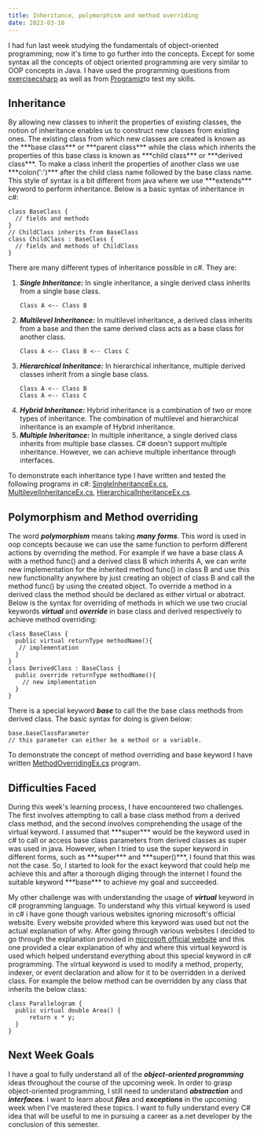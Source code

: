 ```yaml
---
title: Inheritance, polymorphism and method overriding
date: 2023-03-10
---
```


I had fun last week studying the fundamentals of object-oriented programming; now it's time to go further into the concepts. Except for some syntax all the concepts of object oriented programming are very similar to OOP concepts in Java. I have used the programming questions from <a href="https://www.exercisescsharp.com/oop/">exercisecsharp</a> as well as from <a href="https://www.programiz.com/csharp-programming/inheritance">Programiz</a>to test my skills.

<h2>Inheritance</h2>
By allowing new classes to inherit the properties of existing classes, the notion of inheritance enables us to construct new classes from existing ones. The existing class from which new classes are created is known as the ***base class*** or ***parent class*** while the class which inherits the properties of this base class is known as ***child class*** or ***derived class***.
To make a class inherit the properties of another class we use ***colon(':')***  after the child class name followed by the base class name. This style of syntax is a bit different from java where we use ***extends*** keyword to perform inheritance. Below is a basic syntax of inheritance in c#:

```
class BaseClass {  
  // fields and methods
} 
// ChildClass inherits from BaseClass
class ChildClass : BaseClass { 
  // fields and methods of ChildClass 
}
```

There are many different types of inheritance possible in c#. They are:
1. ***Single Inheritance:*** In single inheritance, a single derived class inherits from a single base class.
   ```
   Class A <-- Class B
   ```
2. ***Multilevel Inheritance:*** In multilevel inheritance, a derived class inherits from a base and then the same derived class acts as a base class for another class.
   ```
   Class A <-- Class B <-- Class C
   ```
3. ***Hierarchical Inheritance:*** In hierarchical inheritance, multiple derived classes inherit from a single base class.
   ```
   Class A <-- Class B
   Class A <-- Class C
   ```
4. ***Hybrid Inheritance:*** Hybrid inheritance is a combination of two or more types of inheritance. The combination of multilevel and hierarchical inheritance is an example of Hybrid inheritance.
5. ***Multiple Inheritance:*** In multiple inheritance, a single derived class inherits from multiple base classes. C# doesn't support multiple inheritance. However, we can achieve multiple inheritance through interfaces.

To demonstrate each inheritance type I have written and tested the following programs in c#: <a href="https://github.com/sreenivas98/Learning_Journey/blob/main/CodePractice/OOP/SingleInheritanceEx.cs">SingleInheritanceEx.cs</a>, <a href="https://github.com/sreenivas98/Learning_Journey/blob/main/CodePractice/OOP/MultilevelInheritanceEx.cs">MultilevelInheritanceEx.cs</a>, <a href="https://github.com/sreenivas98/Learning_Journey/blob/main/CodePractice/OOP/HierarchialInheritanceEx.cs">HierarchicalInheritanceEx.cs</a>.

<h2>Polymorphism and Method overriding</h2>

The word ***polymorphism*** means taking ***many forms***. This word is used in oop concepts because we can use the same function to perform different actions by overriding the method. For example if we have a base class A with a method func() and a derived class B which inherits A, we can write new implementation for the inherited method func() in class B and use this new functionality anywhere by just creating an object of class B and call the method func() by using the created object. To override a method in a derived class the method should be declared as either virtual or abstract. Below is the syntax for overriding of methods in which we use two crucial keywords ***virtual*** and ***override*** in base class and derived respectively to achieve method overriding:

```
class BaseClass {
  public virtual returnType methodName(){
   // implementation
  }
}
class DerivedClass : BaseClass {
  public override returnType methodName(){
    // new implementation  
  }
}
```

There is a special keyword ***base*** to call the the base class methods from derived class. The basic syntax for doing is given below:

```
base.baseClassParameter 
// this parameter can either be a method or a variable.
```

To demonstrate the concept of method overriding and base keyword I have written <a href="https://github.com/sreenivas98/Learning_Journey/blob/main/CodePractice/OOP/MethodOverridingEx.cs">MethodOverridingEx.cs</a> program.

<h2>Difficulties Faced</h2>
During this week's learning process, I have encountered two challenges. The first involves attempting to call a base class method from a derived class method, and the second involves comprehending the usage of the virtual keyword. I assumed that ***super*** would be the keyword used in c# to call or access base class parameters from derived classes as super was used in java. However, when I tried to use the super keyword in different forms, such as ***super*** and ***super()***, I found that this was not the case. So, I started to look for the exact keyword that could help me achieve this and after a thorough diiging through the internet I found the suitable keyword ***base*** to achieve my goal and succeeded. 

My other challenge was with understanding the usage of ***virtual*** keyword in c# programming language. To understand why this virtual keyword is used in c# i have gone though various websites ignoring microsoft's official website. Every website provided where this keyword was used but not the actual explanation of why. After going through various websites I decided to go through the explanation provided in <a href="https://learn.microsoft.com/en-us/dotnet/csharp/language-reference/keywords/virtual">microsoft official website</a> and this one provided a clear explanation of why and where this virtual keyword is used which helped understand everything about this special keyword in c# programming. The virtual keyword is used to modify a method, property, indexer, or event declaration and allow for it to be overridden in a derived class. For example the below method can be overridden by any class that inherits the below class:
```
class Parallelogram {
  public virtual double Area() {
      return x * y;
  }
}
```
<h2>Next Week Goals</h2>

I have a goal to fully understand all of the ***object-oriented programming*** ideas throughout the course of the upcoming week. In order to grasp object-oriented programming, I still need to understand ***abstraction*** and ***interfaces***. I want to learn about ***files*** and ***exceptions*** in the upcoming week when I've mastered these topics. I want to fully understand every C# idea that will be useful to me in pursuing a career as a.net developer by the conclusion of this semester.


